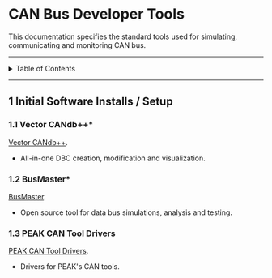 # CAN Bus Developer Tools

This documentation specifies the standard tools used for simulating,
communicating and monitoring CAN bus.

---

<details markdown="1">
  <summary>Table of Contents</summary>

- [1 Initial Software Installs / Setup](#1-initial-software-installs--setup)
    - [1.1 Vector CANdb++*](#11-vector-candb)
    - [1.2 BusMaster*](#12-busmaster)
    - [1.3 PEAK CAN Tool Drivers](#13-peak-can-tool-drivers)

</details>

---

## 1 Initial Software Installs / Setup

### 1.1 Vector CANdb++*

[Vector CANdb++](https://www.vector.com/int/en/products/products-a-z/software/candb/).

- All-in-one DBC creation, modification and visualization.

### 1.2 BusMaster*

[BusMaster](https://rbei-etas.github.io/busmaster/).

- Open source tool for data bus simulations, analysis and testing.

### 1.3 PEAK CAN Tool Drivers

[PEAK CAN Tool Drivers](https://www.peak-system.com/Drivers.523.0.html).

- Drivers for PEAK's CAN tools.
